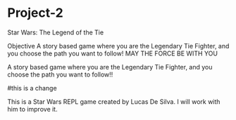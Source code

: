 
# Project-2
Star Wars: The Legend of the Tie

Objective
A story based game where you are the Legendary Tie Fighter, and you choose the path you want to follow! MAY THE FORCE BE WITH YOU

A story based game where you are the Legendary Tie Fighter, and you choose the path you want to follow!!

#this is a change



This is a Star Wars REPL game created by Lucas De Silva. I will work with him to improve it.

